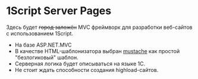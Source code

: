 # 1Script Server Pages

Здесь будет ~~город заложён~~ MVC фреймворк для разработки веб-сайтов с использованием 1Script.

* На базе ASP.NET.MVC
* В качестве HTML-шаблонизатора выбран [mustache](http://mustache.github.io) как простой "безлогиковый" шаблон.
* Серверная логика будет описываться на языке 1С.
* Не стоит ждать способности создания highload-сайтов.
